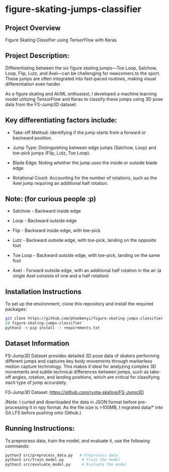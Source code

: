# figure-skating-jumps-classifier

## Project Overview
Figure Skating Classifier using TensorFlow with Keras 

## Project Description:

Differentiating between the six figure skating jumps—Toe Loop, Salchow, Loop, Flip, Lutz, and Axel—can be challenging for newcomers to the sport. These jumps are often integrated into fast-paced routines, making visual differentiation even harder.

As a figure skating and AI/ML enthusiast, I developed a machine learning model utilizing TensorFlow and Keras to classify these jumps using 3D pose data from the FS-Jump3D dataset.


## Key differentiating factors include:

- Take-off Method: Identifying if the jump starts from a forward or backward position.

- Jump Type: Distinguishing between edge jumps (Salchow, Loop) and toe-pick jumps (Flip, Lutz, Toe Loop).

- Blade Edge: Noting whether the jump uses the inside or outside blade edge.

- Rotational Count: Accounting for the number of rotations, such as the Axel jump requiring an additional half rotation.


## Note: (for curious people :p)

- Salchow     -  Backward inside edge

- Loop        -  Backward outside edge

- Flip        -  Backward inside edge, with toe-pick

- Lutz        -  Backward outside edge, with toe-pick, landing on the opposite foot

- Toe Loop    -  Backward outside edge, with toe-pick, landing on the same foot

- Axel        -  Forward outside edge, with an additional half rotation in the air (a single Axel consists of one and a half rotation)


## Installation Instructions
To set up the environment, clone this repository and install the required packages:

```bash
git clone https://github.com/phoebenyi/figure-skating-jumps-classifier.git
cd figure-skating-jumps-classifier
python3 -m pip install -r requirements.txt
```

## Dataset Information
FS-Jump3D Dataset provides detailed 3D pose data of skaters performing different jumps and captures key body movements through markerless motion capture technology. This makes it ideal for analyzing complex 3D movements and subtle technical differences between jumps, such as take-off angles, rotation, and landing positions, which are critical for classifying each type of jump accurately.

FS-Jump3D Dataset: https://github.com/ryota-skating/FS-Jump3D

(Note: I curled and downloaded the data in JSON format before pre-processing it in npy format. As the file size is >100MB, I migrated data/* into Git LFS before pushing onto Github.)

## Running Instructions:
To preprocess data, train the model, and evaluate it, use the following commands:
```bash
python3 src/preprocess_data.py   # Preprocess data
python3 src/train_model.py        # Train the model
python3 src/evaluate_model.py     # Evaluate the model
```

